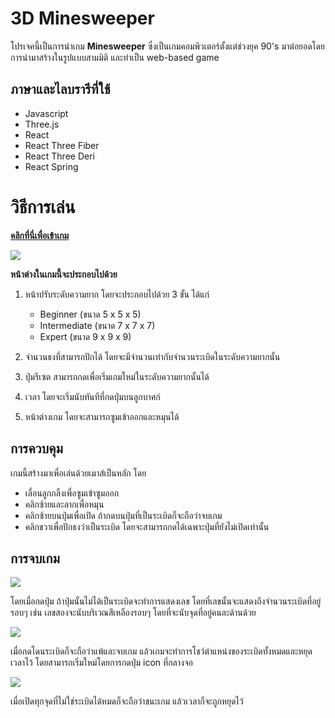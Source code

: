 # 3D Minesweeper
โปรเจคนี้เป็นการนำเกม **Minesweeper** ซึ่งเป็นเกมคอมพิวเตอร์ตั้งแต่ช่วงยุค 90's มาต่อยอดโดยการนำมาสร้างในรูปแบบสามมิติ และทำเป็น web-based game

## ภาษาและไลบรารีที่ใช้

- Javascript
- Three.js
- React
- React Three Fiber
- React Three Deri
-  React Spring

# วิธีการเล่น

**[คลิกที่นี่เพื่อเข้าเกม](https://3d-minesweeper-three.vercel.app/)**

![](https://cdn.discordapp.com/attachments/1052177373136695307/1112469140297486467/image.png)

**หน้าต่างในเกมนี้จะประกอบไปด้วย**
1) หน้าปรับระดับความยาก โดยจะประกอบไปด้วย 3 ขั้น ได้แก่
	- Beginner (ขนาด 5 x 5 x 5)
	- Intermediate (ขนาด 7 x 7 x 7)
	- Expert (ขนาด 9 x 9 x 9)

2) จำนวนธงที่สามารถปักได้ โดยจะมีจำนวนเท่ากับจำนวนระเบิดในระดับความยากนั้น
3) ปุ่มรีเซต สามารถกดเพื่อเริ่มเกมใหม่ในระดับความยากนั้นได้
4) เวลา โดยจะเริ่มนับทันทีที่กดปุ่มบนลูกบาศก์
5) หน้าต่างเกม โดยจะสามารถซูมเข้าออกและหมุนได้ 

## การควบคุม

เกมนี้สร้างมาเพื่อเล่นด้วยเมาส์เป็นหลัก โดย
- เลื่อนลูกกลิ้งเพื่อซูมเข้าซูมออก
- คลิกซ้ายและลากเพื่อหมุน
- คลิกซ้ายบนปุ่มเพื่อเปิด ถ้ากดบนปุ่มที่เป็นระเบิดก็จะถือว่าจบเกม
- คลิกขวาเพื่อปักธงว่าเป็นระเบิด โดยจะสามารถกดได้เฉพาะปุ่มที่ยังไม่เปิดเท่านั้น
## การจบเกม

![](https://cdn.discordapp.com/attachments/1052177373136695307/1112474503021350922/image.png)

โดยเมื่อกดปุ่ม ถ้าปุ่มนั้นไม่ได้เป็นระเบิดจะทำการแสดงเลข โดยที่เลขนั้นจะแสดงถึงจำนวนระเบิดที่อยู่รอบๆ เช่น เลขสองจะนับบริเวณสีเหลืองรอบๆ โดยที่จะนับจุดที่อยู่คนละด้านด้วย

![](https://cdn.discordapp.com/attachments/1052177373136695307/1112478052740509797/image.png)

เมื่อกดโดนระเบิดก็จะถือว่าแพ้และจบเกม แล้วเกมจะทำการโชว์ตำแหน่งของระเบิดทั้งหมดและหยุดเวลาไว้
โดยสามารถเริ่มใหม่โดยการกดปุ่ม icon ที่กลางจอ

![](https://cdn.discordapp.com/attachments/1052177373136695307/1112480527744766075/image.png)

เมื่อเปิดทุกจุดที่ไม่ใช่ระเบิดได้หมดก็จะถือว่าชนะเกม แล้วเวลาก็จะถูกหยุดไว้

